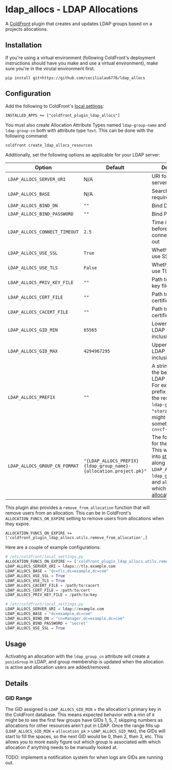 # ldap_allocs - LDAP Allocations

A [ColdFront](https://coldfront.readthedocs.io/en/latest/) plugin that creates and updates LDAP groups based on a projects allocations.

## Installation
If you're using a virtual environment (following ColdFront's deployment instructions should have you make and use a virtual environment), make sure you're in the virutal environment first.

`pip install git+https://github.com/cecilialau6776/ldap_allocs`

## Configuration
Add the following to ColdFront's [local settings](https://coldfront.readthedocs.io/en/latest/config/#configuration-files):

```
INSTALLED_APPS += ["coldfront_plugin_ldap_allocs"]
```

You must also create Allocation Attribute Types named `ldap-group-name` and `ldap-group-cn` both with attribute type `Text`. This can be done with the following command:
```sh
coldfront create_ldap_allocs_resources
```

Additionally, set the following options as applicable for your LDAP server:

| Option                        | Default                                                               | Description                                                                                                                                                                                                                                                                                                                                                       |
|-------------------------------|-----------------------------------------------------------------------|-------------------------------------------------------------------------------------------------------------------------------------------------------------------------------------------------------------------------------------------------------------------------------------------------------------------------------------------------------------------|
| `LDAP_ALLOCS_SERVER_URI`      | N/A                                                                   | URI for the LDAP server, required                                                                                                                                                                                                                                                                                                                                 |
| `LDAP_ALLOCS_BASE`            | N/A                                                                   | Search base, required                                                                                                                                                                                                                                                                                                                                             |
| `LDAP_ALLOCS_BIND_DN`         | `""`                                                                  | Bind DN                                                                                                                                                                                                                                                                                                                                                           |
| `LDAP_ALLOCS_BIND_PASSWORD`   | `""`                                                                  | Bind Password                                                                                                                                                                                                                                                                                                                                                     |
| `LDAP_ALLOCS_CONNECT_TIMEOUT` | `2.5`                                                                 | Time in seconds before the connection times out                                                                                                                                                                                                                                                                                                                   |
| `LDAP_ALLOCS_USE_SSL`         | `True`                                                                | Whether or not to use SSL                                                                                                                                                                                                                                                                                                                                         |
| `LDAP_ALLOCS_USE_TLS`         | `False`                                                               | Whether or not to use TLS                                                                                                                                                                                                                                                                                                                                         |
| `LDAP_ALLOCS_PRIV_KEY_FILE`   | `""`                                                                  | Path to the private key file                                                                                                                                                                                                                                                                                                                                      |
| `LDAP_ALLOCS_CERT_FILE`       | `""`                                                                  | Path to the certificate file                                                                                                                                                                                                                                                                                                                                      |
| `LDAP_ALLOCS_CACERT_FILE`     | `""`                                                                  | Path to the CA certificate file                                                                                                                                                                                                                                                                                                                                   |
| `LDAP_ALLOCS_GID_MIN`         | `65565`                                                               | Lower gid range for LDAP `posixGroup`s, inclusive                                                                                                                                                                                                                                                                                                                 |
| `LDAP_ALLOCS_GID_MAX`         | `4294967295`                                                          | Upper gid range for LDAP `posixGroup`s, inclusive                                                                                                                                                                                                                                                                                                                 |
| `LDAP_ALLOCS_PREFIX`          | `""`                                                                  | A string added to the beginning of LDAP group names. For example, if the prefix is `"cf-"` and the resource's `ldap-group-name` is `"storage"`, the `cn` might look something like `cn=cf-storage-42`                                                                                                                                                |
| `LDAP_ALLOCS_GROUP_CN_FORMAT` | `"{LDAP_ALLOCS_PREFIX}{ldap_group_name}-{allocation.project.pk}"` | The format string for the group cn. This will be passed into [str.format()](https://docs.python.org/3/library/stdtypes.html#str.format) along with `LDAP_ALLOCS_PREFIX`, `ldap_group_name`, and `allocation`, which is the related [allocation](https://coldfront.readthedocs.io/en/latest/apidocs/allocations/#coldfront.core.allocation.models.Allocation). |

This plugin also provides a `remove_from_allocation` function that will remove users from an allocation. This can be in ColdFront's `ALLOCATION_FUNCS_ON_EXPIRE` setting to remove users from allocations when they expire.

`ALLOCATION_FUNCS_ON_EXPIRE += ['coldfront_plugin_ldap_allocs.utils.remove_from_allocation',]`

Here are a couple of example configurations:

```py
# /etc/coldfront/local_settings.py
ALLOCATION_FUNCS_ON_EXPIRE += ['coldfront_plugin_ldap_allocs.utils.remove_from_allocation',]
LDAP_ALLOCS_SERVER_URI = ldaps://tls.example.com
LDAP_ALLOCS_BASE = "dc=tls,dc=example,dc=com"
LDAP_ALLOCS_USE_SSL = True
LDAP_ALLOCS_USE_TLS = True
LDAP_ALLOCS_CACERT_FILE = /path/to/cacert
LDAP_ALLOCS_CERT_FILE = /path/to/cert
LDAP_ALLOCS_PRIV_KEY_FILE = /path/to/key
```

```py
# /etc/coldfront/local_settings.py
LDAP_ALLOCS_SERVER_URI = ldap://example.com
LDAP_ALLOCS_BASE = "dc=example,dc=com"
LDAP_ALLOCS_BIND_DN = "cn=Manager,dc=example,dc=com"
LDAP_ALLOCS_BIND_PASSWORD = "secret"
LDAP_ALLOCS_USE_SSL = True
```

## Usage
Activating an allocation with the `ldap_group_cn` attribute will create a `posixGroup` in LDAP, and group membership is updated when the allocation is active and allocation users are added/removed.

## Details
### GID Range
The GID assigned is `LDAP_ALLOCS_GID_MIN` + the allocation's primary key in the ColdFront database. This means expected behavior with a min of `0` might be to see the first few groups have GIDs 1, 5, 7, skipping numbers as allocations for other resources aren't put in LDAP.
Once the range fills up (`LDAP_ALLOCS_GID_MIN` + `allocation_pk` > `LDAP_ALLOCS_GID_MAX`), the GIDs will start to fill the spaces, so the next GID would be 0, then 2, then 3, etc. This allows you to more easily figure out which group is associated with which allocation if anything needs to be manually looked at.

TODO: implement a notification system for when logs are GIDs are running out.
